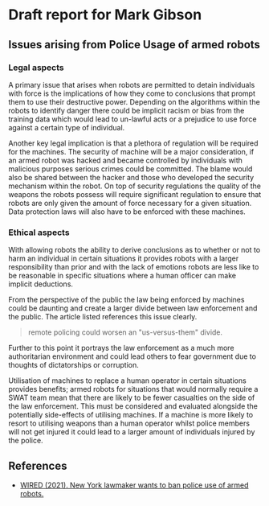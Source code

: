 # Draft report for Mark Gibson

## Issues arising from Police Usage of armed robots

### Legal aspects

A primary issue that arises when robots are permitted to detain individuals with force is the implications of how they come to conclusions that prompt them to use their destructive power. Depending on the algorithms within the robots to identify danger there could be implicit racism or bias from the training data which would lead to un-lawful acts or a prejudice to use force against a certain type of individual.

Another key legal implication is that a plethora of regulation will be required for the machines. The security of machine will be a major consideration, if an armed robot was hacked and became controlled by individuals with malicious purposes serious crimes could be committed. The blame would also be shared between the hacker and those who developed the security mechanism within the robot. On top of security regulations the quality of the weapons the robots possess will require significant regulation to ensure that robots are only given the amount of force necessary for a given situation. Data protection laws will also have to be enforced with these machines.

### Ethical aspects

With allowing robots the ability to derive conclusions as to whether or not to harm an individual in certain situations it provides robots with a larger responsibility than prior and with the lack of emotions robots are less like to be reasonable in specific situations where a human officer can make implicit deductions.

From the perspective of the public the law being enforced by machines could be daunting and create a larger divide between law enforcement and the public.
The article listed references this issue clearly.
> remote policing could worsen an "us-versus-them" divide.

Further to this point it portrays the law enforcement as a much more authoritarian environment and could lead others to fear government due to thoughts of dictatorships or corruption.

Utilisation of machines to replace a human operator in certain situations provides benefits; armed robots for situations that would normally require a SWAT team mean that there are likely to be fewer casualties on the side of the law enforcement. This must be considered and evaluated alongside the potentially side-effects of utilising machines. If a machine is more likely to resort to utilising weapons than a human operator whilst police members will not get injured it could lead to a larger amount of individuals injured by the police.

## References

* [WIRED (2021). New York lawmaker wants to ban police use of armed robots.](https://arstechnica.com/tech-policy/2021/03/new-york-lawmaker-wants-to-ban-police-use-of-armed-robots/, "Ban of Police using robots")‌
